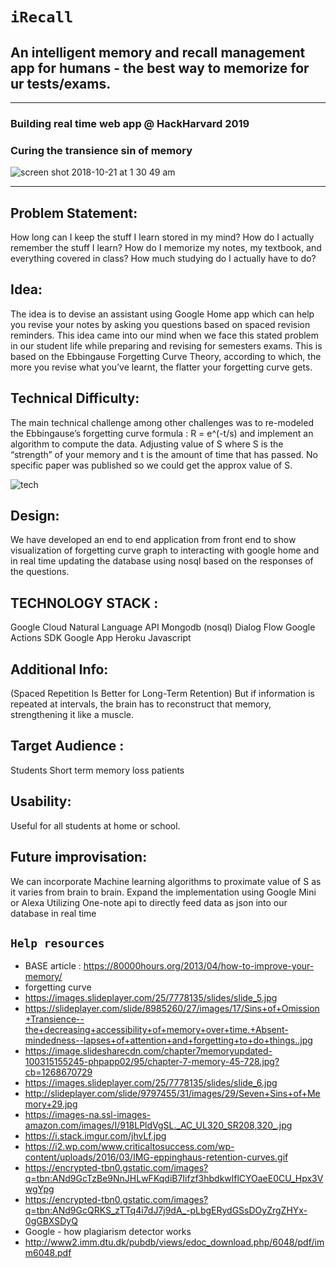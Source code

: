 # `iRecall`
## An intelligent memory and recall management app for humans - the best way to memorize for ur tests/exams.
---
### Building real time web app @ HackHarvard 2019
### Curing the transience sin of memory

![screen shot 2018-10-21 at 1 30 49 am](https://user-images.githubusercontent.com/17843556/47265154-6fa39b00-d4f1-11e8-8b5e-1382a2385441.png)

---

## Problem Statement:
How long can I keep the stuff I learn stored in my mind?  How do I actually remember the stuff I learn? How do I memorize my notes, my textbook, and everything covered in class? How much studying do I actually have to do?


## Idea:

The idea is to devise an assistant using Google Home app  which can help you revise your notes by asking you questions based on spaced revision reminders. This idea came into our mind when we face this stated problem in our student life while preparing and revising for semesters exams.  This is based on the  Ebbingause Forgetting Curve Theory, according to which, the more you revise what you’ve learnt, the flatter your forgetting curve gets. 


## Technical Difficulty:
The main technical challenge among other challenges was to re-modeled the Ebbingause’s forgetting curve formula : R = e^(-t/s) and implement an algorithm to compute the data. 
Adjusting  value of S where S is the “strength” of your memory and t is the amount of time that has passed. No specific paper was published so we could get the approx value of S.

![tech](https://user-images.githubusercontent.com/17843556/47265239-d2e1fd00-d4f2-11e8-8e68-7069bc3a4525.JPG)

## Design:
We have developed an end to end application from front end to show visualization of forgetting curve graph to interacting with google home and in real time updating the database using nosql based on the responses of the questions.




## TECHNOLOGY STACK :

Google Cloud Natural Language API
Mongodb (nosql)
Dialog Flow
Google Actions SDK
Google App
Heroku
Javascript


## Additional Info:
(Spaced Repetition Is Better for Long-Term Retention)
But if information is repeated at intervals, the brain has to reconstruct that memory, strengthening it like a muscle.



## Target Audience :
Students
Short term memory loss patients

## Usability:
Useful for all students at home or school. 


## Future improvisation:
We can incorporate Machine learning algorithms to proximate value of S as it varies from brain to brain.
Expand the implementation using Google Mini or Alexa
Utilizing One-note api to directly feed data as json into our database in real time







## `Help resources`

* BASE article : https://80000hours.org/2013/04/how-to-improve-your-memory/
* forgetting curve
* https://images.slideplayer.com/25/7778135/slides/slide_5.jpg
* https://slideplayer.com/slide/8985260/27/images/17/Sins+of+Omission+Transience--the+decreasing+accessibility+of+memory+over+time.+Absent-mindedness--lapses+of+attention+and+forgetting+to+do+things..jpg
* https://image.slidesharecdn.com/chapter7memoryupdated-100315155245-phpapp02/95/chapter-7-memory-45-728.jpg?cb=1268670729
* https://images.slideplayer.com/25/7778135/slides/slide_6.jpg
* http://slideplayer.com/slide/9797455/31/images/29/Seven+Sins+of+Memory+29.jpg
* https://images-na.ssl-images-amazon.com/images/I/918LPldVgSL._AC_UL320_SR208,320_.jpg
* https://i.stack.imgur.com/jhvLf.jpg
* https://i2.wp.com/www.criticaltosuccess.com/wp-content/uploads/2016/03/IMG-eppinghaus-retention-curves.gif
* https://encrypted-tbn0.gstatic.com/images?q=tbn:ANd9GcTzBe9NnJHLwFKqdiB7Iifzf3hbdkwlflCYOaeE0CU_Hpx3VwgYpg
* https://encrypted-tbn0.gstatic.com/images?q=tbn:ANd9GcQRKS_zTTq4i7dJ7j9dA_-pLbgERydGSsDOyZrgZHYx-0gGBXSDyQ
* Google - how plagiarism detector works
* http://www2.imm.dtu.dk/pubdb/views/edoc_download.php/6048/pdf/imm6048.pdf


